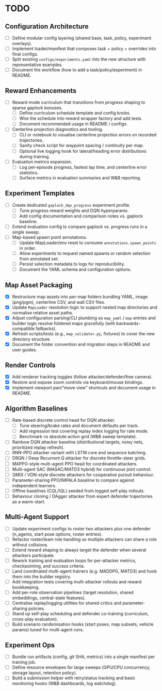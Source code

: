 # TODO

## Configuration Architecture

- [ ] Define modular config layering (shared base, task, policy, experiment overlays).
- [ ] Implement loader/manifest that composes task + policy + overrides into final configs.
- [ ] Split existing `configs/experiments.yaml` into the new structure with representative examples.
- [ ] Document the workflow (how to add a task/policy/experiment) in README.

## Reward Enhancements

- [ ] Reward mode curriculum that transitions from progress shaping to sparse gaplock bonuses.
  - [ ] Define curriculum schedule template and config knobs.
  - [ ] Wire the schedule into reward wrapper factory and add tests.
  - [ ] Document recommended usage in README / configs.
- [ ] Centerline projection diagnostics and tooling.
  - [ ] CLI or notebook to visualise centerline projection errors on recorded trajectories.
  - [ ] Sanity check script for waypoint spacing / continuity per map.
  - [ ] Optional live logging hook for lateral/heading error distributions during training.
- [ ] Evaluation metrics expansion.
  - [ ] Log per-episode progress, fastest lap time, and centerline error statistics.
  - [ ] Surface metrics in evaluation summaries and W&B reporting.

## Experiment Templates

- [ ] Create dedicated `gaplock_dqn_progress` experiment profile.
  - [ ] Tune progress reward weights and DQN hyperparams.
  - [ ] Add config documentation and comparison notes vs. gaplock baseline.
- [ ] Extend evaluation config to compare gaplock vs. progress runs in a single sweep.
- [ ] Map-based spawn point annotations.
  - [ ] Update MapLoader/env reset to consume `annotations.spawn_points` in order.
  - [ ] Allow experiments to request named spawns or random selection from annotated set.
  - [ ] Persist selection metadata to logs for reproducibility.
  - [ ] Document the YAML schema and configuration options.

## Map Asset Packaging

- [x] Restructure map assets into per-map folders bundling YAML, image (png/pgm), centerline CSV, and wall CSV files.
- [x] Update `MapLoader` resolution logic to support nested map directories and normalise relative asset paths.
- [x] Adjust configuration parsing/CLI plumbing so `map_yaml` / `map` entries and builder logic resolve foldered maps gracefully (with backwards-compatible fallbacks).
- [x] Refresh scripts/tests (e.g., `map_validator.py`, fixtures) to cover the new directory structure.
- [x] Document the folder convention and migration steps in README and user guides.

## Render Controls

- [x] Add renderer tracking toggles (follow attacker/defender/free camera).
- [x] Restore and expose zoom controls via keyboard/mouse bindings.
- [x] Implement viewport pan/“move view” shortcuts and document usage in README.

## Algorithm Baselines

- [ ] Rate-based discrete control head for DQN attacker.
  - [ ] Tune steering/brake rates and document defaults per track.
  - [ ] Add regression test covering replay index logging for rate mode.
  - [ ] Benchmark vs absolute action grid (W&B sweep template).
- [ ] Rainbow DQN attacker baseline (distributional targets, noisy nets, prioritized replay refresh).
- [ ] RNN-PPO attacker variant with LSTM core and sequence batching.
- [ ] DRQN / Deep Recurrent Q attacker for discrete throttle-steer grids.
- [ ] MAPPO-style multi-agent PPO head for coordinated attackers.
- [ ] Multi-agent SAC (MASAC/MATD3 hybrid) for continuous joint control.
- [ ] QMIX / VDN-style discrete attackers for cooperative pursuit behaviour.
- [ ] Parameter-sharing PPO/IMPALA baseline to compare against independent learners.
- [ ] Offline baselines (CQL/IQL) seeded from logged self-play rollouts.
- [ ] Behaviour cloning / DAgger attacker from expert defender trajectories as a warm-start.

## Multi-Agent Support

- [ ] Update experiment configs to roster two attackers plus one defender (n_agents, start pose options, roster entries).
- [ ] Refactor roster/team role handling so multiple attackers can share a role without collisions.
- [ ] Extend reward shaping to always target the defender when several attackers participate.
- [ ] Rework training and evaluation loops for per-attacker metrics, checkpointing, and success criteria.
- [ ] Land coordinated multi-agent trainers (e.g. MADDPG, MATD3) and hook them into the builder registry.
- [ ] Add integration tests covering multi-attacker rollouts and reward bookkeeping.
- [ ] Add per-role observation pipelines (target resolution, shared embeddings, central-state features).
- [ ] Centralise replay/logging utilities for shared critics and parameter-sharing policies.
- [ ] Stand up self-play scheduling and defender co-training (curriculum, cross-play evaluation).
- [ ] Build scenario randomisation hooks (start poses, map subsets, vehicle params) tuned for multi-agent runs.

## Experiment Ops

- [ ] Bundle run artifacts (config, git SHA, metrics) into a single manifest per training job.
- [ ] Define resource envelopes for large sweeps (GPU/CPU concurrency, storage layout, retention policy).
- [ ] Build a submission helper with retry/status tracking and basic monitoring hooks (W&B dashboards, log watchdog).
